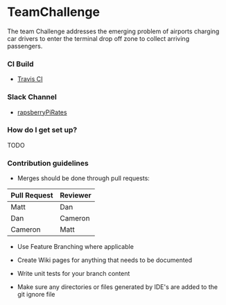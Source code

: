 # TeamChallenge
The team Challenge addresses the emerging problem of airports charging car drivers to enter the terminal drop off zone to collect arriving passengers.

### CI Build ###

* [Travis CI](https://travis-ci.com/Williams-Dan/FlightR)

### Slack Channel ###

* [rapsberryPiRates](https://raspsberrypi-rates.slack.com/messages/C6YUQSWSY/)

### How do I get set up? ###

TODO

### Contribution guidelines ###

* Merges should be done through pull requests:

Pull Request | Reviewer
-------------|--------
  Matt | Dan
  Dan | Cameron
  Cameron | Matt

* Use Feature Branching where applicable

* Create Wiki pages for anything that needs to be documented

* Write unit tests for your branch content

* Make sure any directories or files generated by IDE's are added to the git ignore file
